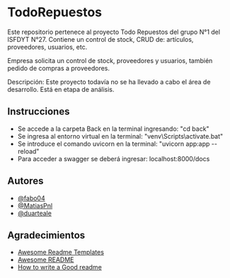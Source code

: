 # TodoRepuestos
Este repositorio pertenece al proyecto Todo Repuestos del grupo N°1 del ISFDYT N°27. Contiene un control de stock, CRUD de: artículos, proveedores, usuarios, etc.

Empresa solicita un control de stock, proveedores y usuarios, también pedido de compras a proveedores.

Descripción: Este proyecto todavía no se ha llevado a cabo el área de desarrollo. Está en etapa de análisis.

## Instrucciones
- Se accede a la carpeta Back en la terminal ingresando: "cd back"
- Se ingresa al entorno virtual en la terminal: "venv\Scripts\activate.bat"
- Se introduce el comando uvicorn en la terminal: "uvicorn app:app --reload"
- Para acceder a swagger se deberá ingresar: localhost:8000/docs

## Autores

- [@fabo04](https://www.github.com/fabo04)
- [@MatiasPnl](https://www.github.com/MatiasPnl)
- [@duarteale](https://www.github.com/duarteale)


## Agradecimientos

 - [Awesome Readme Templates](https://awesomeopensource.com/project/elangosundar/awesome-README-templates)
 - [Awesome README](https://github.com/matiassingers/awesome-readme)
 - [How to write a Good readme](https://bulldogjob.com/news/449-how-to-write-a-good-readme-for-your-github-project)
